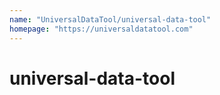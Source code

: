 ```yaml
---
name: "UniversalDataTool/universal-data-tool"
homepage: "https://universaldatatool.com"
---
```

# universal-data-tool
